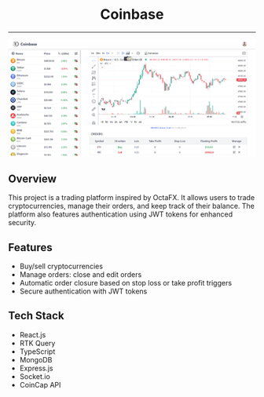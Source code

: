 <h1 style="text-align: center;">Coinbase</h1>

<hr/>

<p style="text-align: center"><img src="./frontend/src/assets/appScreenShot.png"></p>

## Overview

This project is a trading platform inspired by OctaFX. It allows users to trade cryptocurrencies, manage their orders, and keep track of their balance. The platform also features authentication using JWT tokens for enhanced security.

## Features

- Buy/sell cryptocurrencies
- Manage orders: close and edit orders
- Automatic order closure based on stop loss or take profit triggers
- Secure authentication with JWT tokens

## Tech Stack

- React.js
- RTK Query
- TypeScript
- MongoDB
- Express.js
- Socket.io
- CoinCap API
